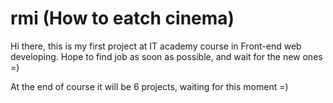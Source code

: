 # rmi (How to eatch cinema)
<p> Hi there, this is my first project at IT academy course in Front-end web developing. Hope to find job as soon as possible, and wait for the new ones =) </p>
<p> At the end of course it will be 6 projects, waiting for this moment =) </p>
